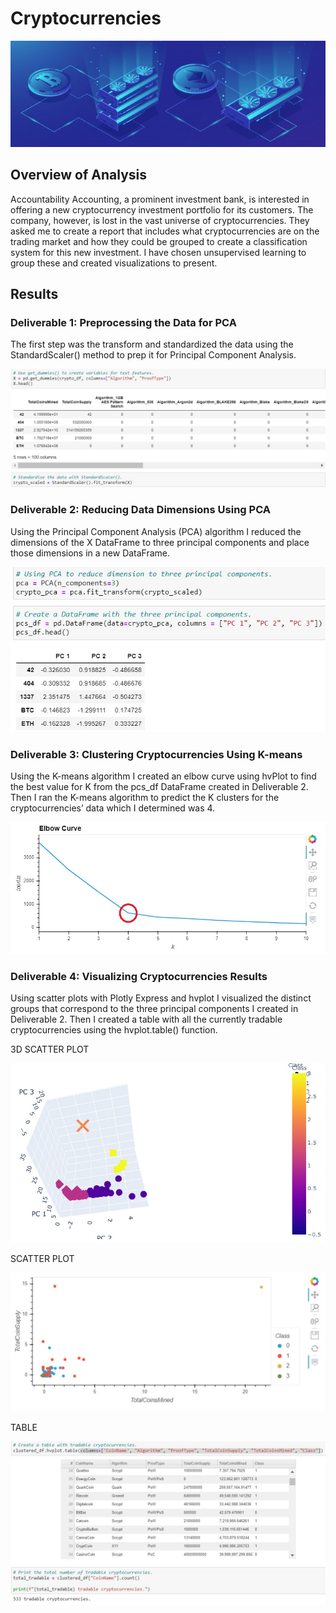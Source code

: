 # Cryptocurrencies

![Cryptocurrency](https://github.com/RyanWhited/Cryptocurrencies/blob/main/images/cryptocurrency-mining-equipment-isometric-ethereum-digital-currency-extract_39422-401.jpg)

## Overview of Analysis

Accountability Accounting, a prominent investment bank, is interested in offering a new cryptocurrency investment portfolio for its customers. The company, however, is lost in the vast universe of cryptocurrencies. They asked me to create a report that includes what cryptocurrencies are on the trading market and how they could be grouped to create a classification system for this new investment. I have chosen unsupervised learning to group these and created visualizations to present.

## Results

### Deliverable 1: Preprocessing the Data for PCA

The first step was the transform and standardized the data using the StandardScaler() method to prep it for Principal Component Analysis. 

![Deliverable 1](https://github.com/RyanWhited/Cryptocurrencies/blob/main/images/Deliverable1.jpg)

### Deliverable 2: Reducing Data Dimensions Using PCA

Using the Principal Component Analysis (PCA) algorithm I reduced the dimensions of the X DataFrame to three principal components and place those dimensions in a new DataFrame.

![Deliverable 2](https://github.com/RyanWhited/Cryptocurrencies/blob/main/images/Deliverable2.jpg)


### Deliverable 3: Clustering Cryptocurrencies Using K-means

Using the K-means algorithm I created an elbow curve using hvPlot to find the best value for K from the pcs_df DataFrame created in Deliverable 2. Then I ran the K-means algorithm to predict the K clusters for the cryptocurrencies’ data which I determined was 4. 

![Deliverable 3](https://github.com/RyanWhited/Cryptocurrencies/blob/main/images/Deliverable3.jpg)

### Deliverable 4: Visualizing Cryptocurrencies Results

Using scatter plots with Plotly Express and hvplot I visualized the distinct groups that correspond to the three principal components I created in Deliverable 2. Then I created a table with all the currently tradable cryptocurrencies using the hvplot.table() function.

3D SCATTER PLOT

![Deliverable 4(1)](https://github.com/RyanWhited/Cryptocurrencies/blob/main/images/Deliverable4(1).jpg)

SCATTER PLOT

![Deliverable 4(3)](https://github.com/RyanWhited/Cryptocurrencies/blob/main/images/Deliverable4(3).jpg)

TABLE

![Deliverable 4(2)](https://github.com/RyanWhited/Cryptocurrencies/blob/main/images/Deliverable4(2).jpg)




